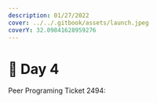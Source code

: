 ```yaml
---
description: 01/27/2022
cover: ../../.gitbook/assets/launch.jpeg
coverY: 32.09841628959276
---
```


# 📅 Day 4

Peer Programing Ticket 2494:
